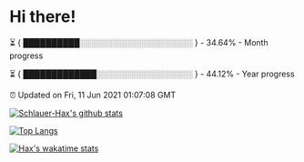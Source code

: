 # Hi there!

⏳ { ██████████░░░░░░░░░░░░░░░░░░░░ } - 34.64% - Month progress

⏳ { █████████████░░░░░░░░░░░░░░░░░ } - 44.12% - Year progress

⏰ Updated on Fri, 11 Jun 2021 01:07:08 GMT


[![Schlauer-Hax's github stats](https://github-readme-stats.vercel.app/api?username=Schlauer-Hax&show_icons=true&theme=dark&count_private=true)](https://github.com/Schlauer-Hax)


[![Top Langs](https://github-readme-stats.vercel.app/api/top-langs/?username=Schlauer-Hax&layout=compact&theme=dark)](https://github.com/Schlauer-Hax?tab=repositories)


[![Hax's wakatime stats](https://github-readme-stats.vercel.app/api/wakatime?username=Hax&theme=dark)](https://wakatime.com/@Hax)

